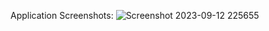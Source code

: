 Application Screenshots:
![Screenshot 2023-09-12 225655](https://github.com/Tony-Ton3/Flutter-LoginPage/assets/95826645/76e9ad0c-9f61-41c3-aa31-4ef9c4621492)
